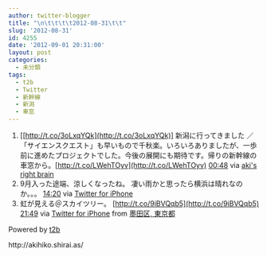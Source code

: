 ```yaml
---
author: twitter-blogger
title: "\n\t\t\t\t2012-08-31\t\t"
slug: '2012-08-31'
id: 4255
date: '2012-09-01 20:31:00'
layout: post
categories:
  - 未分類
tags:
  - t2b
  - Twitter
  - 新幹線
  - 新潟
  - 車窓
---
```


<div xmlns:georss="http://www.georss.org/georss">

1.  <span><span>[[http://t.co/3oLxqYQk](http://t.co/3oLxqYQk)] 新潟に行ってきました ／ 「サイエンスクエスト」も早いもので千秋楽。いろいろありましたが、一歩前に進めたプロジェクトでした。今後の展開にも期待です。帰りの新幹線の車窓から。[http://t.co/LWehTOyv](http://t.co/LWehTOyv)</span> <span>[<span>00:48</span>](http://twitter.com/o_ob/status/241502630432608256) <span>via [aki's right brain](http://aki.shirai.as)</span></span></span>
2.  <span><span>9月入った途端、涼しくなったね。 凄い雨かと思ったら横浜は晴れなのか。。。</span> <span>[<span>14:20</span>](http://twitter.com/o_ob/status/241707104858173440) <span>via [Twitter for iPhone](http://twitter.com/download/iphone)</span></span></span>
3.  <span><span>虹が見える＠スカイツリー。 [http://t.co/9iBVQqb5](http://t.co/9iBVQqb5)</span> <span>[<span>21:49</span>](http://twitter.com/o_ob/status/241819934357852160) <span>via [Twitter for iPhone](http://twitter.com/download/iphone)</span> from [墨田区, 東京都<span></span>](http://maps.google.com/maps?q=35.70705786,139.81385017)</span></span>

</div>

Powered by [t2b](http://t2b.utilz.jp/)

<div>http://akihiko.shirai.as/</div>